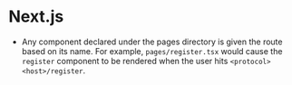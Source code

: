 # Next.js

- Any component declared under the pages directory is given the route based on its name. For example, `pages/register.tsx` would cause the `register` component to be rendered when the user hits `<protocol><host>/register`.

